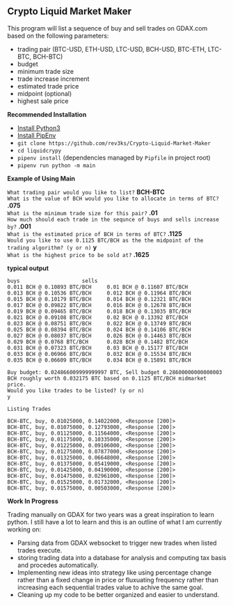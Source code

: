 ## Crypto Liquid Market Maker

This program will list a sequence of buy and sell trades on GDAX.com based on the following parameters:  
* trading pair (BTC-USD, ETH-USD, LTC-USD, BCH-USD, BTC-ETH, LTC-BTC, BCH-BTC)
* budget
* minimum trade size
* trade increase increment
* estimated trade price
* midpoint (optional)
* highest sale price

**Recommended Installation**
* [Install Python3](http://docs.python-guide.org/en/latest/starting/install3)
* [Install PipEnv](https://docs.pipenv.org/)
* `git clone https://github.com/rev3ks/Crypto-Liquid-Market-Maker`
* `cd liquidcrypy`
* `pipenv install` (dependencies managed by `Pipfile` in project root)
* `pipenv run python -m main`

**Example of Using Main**

`What trading pair would you like to list?` **BCH-BTC**  
`What is the value of BCH would you like to allocate in terms of BTC?` **.075**  
`What is the minimum trade size for this pair?` **.01**  
`How much should each trade in the sequnce of buys and sells increase by?` **.001**  
`What is the estimated price of BCH in terms of BTC?` **.1125**  
`Would you like to use 0.1125 BTC/BCH as the the midpoint of the trading algorithm? (y or n)` **y**  
`What is the highest price to be sold at?` **.1625**  

**typical output**
```
buys					sells
0.011 BCH @ 0.10893 BTC/BCH		0.01 BCH @ 0.11607 BTC/BCH
0.013 BCH @ 0.10536 BTC/BCH		0.012 BCH @ 0.11964 BTC/BCH
0.015 BCH @ 0.10179 BTC/BCH		0.014 BCH @ 0.12321 BTC/BCH
0.017 BCH @ 0.09822 BTC/BCH		0.016 BCH @ 0.12678 BTC/BCH
0.019 BCH @ 0.09465 BTC/BCH		0.018 BCH @ 0.13035 BTC/BCH
0.021 BCH @ 0.09108 BTC/BCH		0.02 BCH @ 0.13392 BTC/BCH
0.023 BCH @ 0.08751 BTC/BCH		0.022 BCH @ 0.13749 BTC/BCH
0.025 BCH @ 0.08394 BTC/BCH		0.024 BCH @ 0.14106 BTC/BCH
0.027 BCH @ 0.08037 BTC/BCH		0.026 BCH @ 0.14463 BTC/BCH
0.029 BCH @ 0.0768 BTC/BCH		0.028 BCH @ 0.1482 BTC/BCH
0.031 BCH @ 0.07323 BTC/BCH		0.03 BCH @ 0.15177 BTC/BCH
0.033 BCH @ 0.06966 BTC/BCH		0.032 BCH @ 0.15534 BTC/BCH
0.035 BCH @ 0.06609 BTC/BCH		0.034 BCH @ 0.15891 BTC/BCH

Buy budget: 0.024866009999999997 BTC, Sell budget 0.28600000000000003 BCH roughly worth 0.032175 BTC based on 0.1125 BTC/BCH midmarket price.
Would you like trades to be listed? (y or n)
y

Listing Trades

BCH-BTC, buy, 0.01025000, 0.14022000, <Response [200]>
BCH-BTC, buy, 0.01075000, 0.12793000, <Response [200]>
BCH-BTC, buy, 0.01125000, 0.11564000, <Response [200]>
BCH-BTC, buy, 0.01175000, 0.10335000, <Response [200]>
BCH-BTC, buy, 0.01225000, 0.09106000, <Response [200]>
BCH-BTC, buy, 0.01275000, 0.07877000, <Response [200]>
BCH-BTC, buy, 0.01325000, 0.06648000, <Response [200]>
BCH-BTC, buy, 0.01375000, 0.05419000, <Response [200]>
BCH-BTC, buy, 0.01425000, 0.04190000, <Response [200]>
BCH-BTC, buy, 0.01475000, 0.02961000, <Response [200]>
BCH-BTC, buy, 0.01525000, 0.01732000, <Response [200]>
BCH-BTC, buy, 0.01575000, 0.00503000, <Response [200]>

```

**Work In Progress**

Trading manually on GDAX for two years was a great inspiration to learn python. I still have a lot to learn and this is an outline of what I am currently working on:

* Parsing data from GDAX websocket to trigger new trades when listed trades execute. 
* storing trading data into a database for analysis and computing tax basis and procedes automatically. 
* Implementing new ideas into strategy like using percentage change rather than a fixed change in price or fluxuating frequency rather than increasing each sequential trades value to achive the same goal. 
* Cleaning up my code to be better organized and easier to understand.
